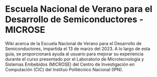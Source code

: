 # Escuela Nacional de Verano para el Desarrollo de Semiconductores - MICROSE
Wiki acerca de la Escuela  Nacional de Verano para el Desarrollo de Semiconductores, impartida el 13 de marzo del 2023. A lo largo de esta guía, se proporcionará ayuda al usuario para mejorar su experiencia durante el curso presentado por el Laboratorio de Microtecnología y Sistemas Embebidos (MICROSE) del Centro de Investigación en Computación (CIC) del Instituo Politécnico Nacional (IPN).
